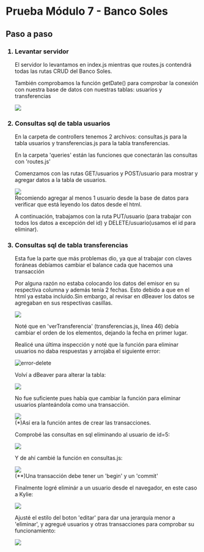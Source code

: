 <h1>Prueba Módulo 7 - Banco Soles</h1>
<h2>Paso a paso</h2>
<ol>
<h3><li>Levantar servidor</li></h3>
<p>El servidor lo levantamos en index.js mientras que routes.js contendrá todas las rutas CRUD del Banco Soles.<p>
<p>También comprobamos la función getDate() para comprobar la conexión con nuestra base de datos con nuestras tablas: usuarios y transferencias</p>
<img src='https://github.com/PauliPuli/PR-Banco_Soles/assets/156126623/07e42f6d-1999-41ad-bb56-a185b8b304c5'>
<h3><li>Consultas sql de tabla usuarios</li></h3>
<p>En la carpeta de controllers tenemos 2 archivos: consultas.js para la tabla usuarios y transferencias.js para la tabla transferencias.</p>
<p>En la carpeta 'queries' están las funciones que conectarán las consultas con 'routes.js'</p>
<p>Comenzamos con las rutas GET/usuarios y POST/usuario para mostrar y agregar datos a la tabla de usuarios.</p>
<img src='https://github.com/PauliPuli/PR-Banco_Soles/assets/156126623/2c53ba71-ee03-4c03-af31-ce9199f17cda)'>
<figcaption>Recomiendo agregar al menos 1 usuario desde la base de datos para verificar que está leyendo los datos desde el html.</figcaption>
<p>A continuación, trabajamos con la ruta PUT/usuario (para trabajar con todos los datos a excepción del id) y DELETE/usuario(usamos el id para eliminar).</p>
<h3><li>Consultas sql de tabla transferencias</li></h3>
<p>Esta fue la parte que más problemas dio, ya que al trabajar con claves foráneas debíamos cambiar el balance cada que hacemos una transacción</p>
<p>Por alguna razón no estaba colocando los datos del emisor en su respectiva columna y además tenía 2 fechas. Esto debido a que en el html ya estaba incluido.Sin embargo, al revisar en dBeaver los datos se agregaban en sus respectivas casillas.</p>
<img src='https://github.com/PauliPuli/PR-Banco_Soles/assets/156126623/f162b058-226b-4294-8eea-38003a0bd637'>
<p>Noté que en 'verTransferencia' (transferencias.js, línea 46) debía cambiar el orden de los elementos, dejando la fecha en primer lugar.</p>
<p>Realicé una última inspección y noté que la función para eliminar usuarios no daba respuestas y arrojaba el siguiente error:<p>
<img alt='error-delete' src='https://github.com/PauliPuli/PR-Banco_Soles/assets/156126623/bb09870f-5a72-4eaf-9f10-a0ec9e8af061

'>
<p>Volví a dBeaver para alterar la tabla:</p>
<img src='https://github.com/PauliPuli/PR-Banco_Soles/assets/156126623/100c5f21-78ef-468a-be3e-6c79ddadda95
'>
<p>No fue suficiente pues había que cambiar la función para eliminar usuarios planteándola como una transacción.</p>
<img src='https://github.com/PauliPuli/PR-Banco_Soles/assets/156126623/74900389-9efa-4170-a33b-541bb3ff0cd1
'>
<figcaption>(*)Así era la función antes de crear las transacciones.</figcaption>
<p>Comprobé las consultas en sql eliminando al usuario de id=5:</p>
<img src='https://github.com/PauliPuli/PR-Banco_Soles/assets/156126623/a3b314a9-c208-4159-80d9-d1bf647548c1
'>
<p>Y de ahí cambié la función en consultas.js:</p>
<img src='https://github.com/PauliPuli/PR-Banco_Soles/assets/156126623/3d956a4c-f900-48f5-acd4-860e8c2d019d
'>
<figcaption>(**)Una transacción debe tener un 'begin' y un 'commit'</figcaption>
<p>Finalmente logré eliminár a un usuario desde el navegador, en este caso a Kylie:</p>
<img src='https://github.com/PauliPuli/PR-Banco_Soles/assets/156126623/15e43ca6-3079-4ab4-b4ab-08d2012011fe'>
<p>Ajusté el estilo del boton 'editar' para dar una jerarquía menor a 'eliminar', y agregué usuarios y otras transacciones para comprobar su funcionamiento:</p>
<img src='https://github.com/PauliPuli/PR-Banco_Soles/assets/156126623/c978d272-f4eb-43b5-805d-1e2a4d4a6f87'>
</ol>
